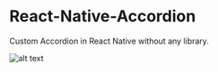 # React-Native-Accordion
Custom Accordion in React Native without any library.

![alt text](https://github.com/KPS250/React-Native-Accordion/blob/master/app/Screenshot.png)
